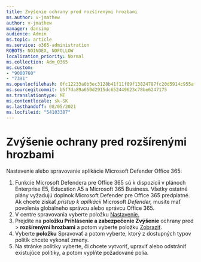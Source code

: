 ```yaml
---
title: Zvýšenie ochrany pred rozšírenými hrozbami
ms.author: v-jmathew
author: v-jmathew
manager: dansimp
audience: Admin
ms.topic: article
ms.service: o365-administration
ROBOTS: NOINDEX, NOFOLLOW
localization_priority: Normal
ms.collection: Adm_O365
ms.custom:
- "9000760"
- "7391"
ms.openlocfilehash: 0fc12233a0b3ec3128b41f11f89f13824787fc20d5914c955afb8446a7fa3ced
ms.sourcegitcommit: b5f7da89a650d2915dc652449623c78be6247175
ms.translationtype: MT
ms.contentlocale: sk-SK
ms.lasthandoff: 08/05/2021
ms.locfileid: "54103387"
---
```

# <a name="increase-protection-from-advanced-threats"></a>Zvýšenie ochrany pred rozšírenými hrozbami

Nastavenie alebo spravovanie aplikácie Microsoft Defender Office 365:

1. Funkcie Microsoft Defendera pre Office 365 sú k dispozícii v plánoch Enterprise E5, Education A5 a Microsoft 365 Business. Všetky ostatné plány vyžadujú doplnok Microsoft Defender pre Office 365 predplatné. Ak chcete získať *prístup k aplikácii* Microsoft *Defender,* musíte mať povolenia globálneho správcu alebo správcu Office 365.
2. V centre spravovania vyberte položku [Nastavenie.](https://go.microsoft.com/fwlink/p/?linkid=2075721)
3. Prejdite na **položku Prihlásenie a zabezpečenie Zvýšenie** ochrany pred  >  **rozšírenými hrozbami** a potom vyberte položku [Zobraziť](https://go.microsoft.com/fwlink/?linkid=2109302).
4. Vyberte **položku** Spravovať a potom vyberte, ktorý z dostupných typov politík chcete vykonať zmeny.
5. Na stránke politiky vyberte, či chcete vytvoriť, upraviť alebo odstrániť existujúce politiky, a potom vyplňte požadované polia.
